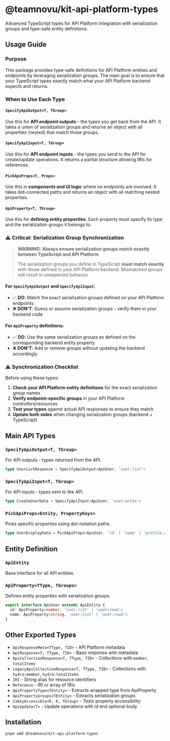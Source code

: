 # @teamnovu/kit-api-platform-types

Advanced TypeScript types for API Platform integration with serialization groups and type-safe entity definitions.

## Usage Guide

### Purpose

This package provides type-safe definitions for API Platform entities and endpoints by leveraging serialization groups. The main goal is to ensure that your TypeScript types exactly match what your API Platform backend expects and returns.

### When to Use Each Type

#### `SpecifyApiOutput<T, TGroup>`
Use this for **API endpoint outputs** - the types you get back from the API. It takes a union of serialization groups and returns an object with all properties (nested) that match those groups.

#### `SpecifyApiInput<T, TGroup>`  
Use this for **API endpoint inputs** - the types you send to the API for create/update operations. It returns a partial structure allowing IRIs for references.

#### `PickApiProps<T, Props>`
Use this in **components and UI logic** where no endpoints are involved. It takes dot-connected paths and returns an object with all matching nested properties.

#### `ApiProperty<T, TGroup>`
Use this for **defining entity properties**. Each property must specify its type and the serialization groups it belongs to.

### ⚠️ Critical: Serialization Group Synchronization

> **WARNING: Always ensure serialization groups match exactly between TypeScript and API Platform**
> 
> The serialization groups you define in TypeScript **must match exactly** with those defined in your API Platform backend. Mismatched groups will result in unexpected behavior.

#### For `SpecifyApiOutput` and `SpecifyApiInput`:
- ✅ **DO**: Match the exact serialization groups defined on your API Platform endpoints
- ❌ **DON'T**: Guess or assume serialization groups - verify them in your backend code

#### For `ApiProperty` definitions:
- ✅ **DO**: Use the same serialization groups as defined on the corresponding backend entity property
- ❌ **DON'T**: Add or remove groups without updating the backend accordingly

### ⚠️ Synchronization Checklist

Before using these types:

1. **Check your API Platform entity definitions** for the exact serialization group names
2. **Verify endpoint-specific groups** in your API Platform controllers/resources  
3. **Test your types** against actual API responses to ensure they match
4. **Update both sides** when changing serialization groups (backend + TypeScript)

## Main API Types

### `SpecifyApiOutput<T, TGroup>`

For API outputs - types returned from the API.

```typescript
type UserListResponse = SpecifyApiOutput<ApiUser, 'user:list'>
```

### `SpecifyApiInput<T, TGroup>`

For API inputs - types sent to the API.

```typescript
type CreateUserData = SpecifyApiInput<ApiUser, 'user:write'>
```

### `PickApiProps<Entity, PropertyKeys>`

Picks specific properties using dot-notation paths.

```typescript
type UserDisplayData = PickApiProps<ApiUser, 'id' | 'name' | 'profile.avatar'>
```

## Entity Definition

### `ApiEntity`

Base interface for all API entities.

### `ApiProperty<TType, TGroups>`

Defines entity properties with serialization groups.

```typescript
export interface ApiUser extends ApiEntity {
  id: ApiProperty<number, 'user:list' | 'user:read'>
  name: ApiProperty<string, 'user:list' | 'user:read'>
}
```

## Other Exported Types

- `ApiResponseMeta<TType, TID>` - API Platform metadata
- `ApiResponse<T, TType, TID>` - Base response with metadata
- `ApiCollectionResponse<T, TType, TID>` - Collections with `member`, `totalItems`
- `LegacyApiCollectionResponse<T, TType, TID>` - Collections with `hydra:member`, `hydra:totalItems`
- `IRI` - String alias for resource identifiers
- `Reference` - IRI or array of IRIs
- `ApiPropertyType<TEntity>` - Extracts wrapped type from ApiProperty
- `ApiPropertyGroups<TEntity>` - Extracts serialization groups
- `IsKeyAccessible<R, K, TGroup>` - Tests property accessibility
- `ApiUpdate<T>` - Update operations with id and optional body

## Installation

```bash
pnpm add @teamnovu/kit-api-platform-types
```
